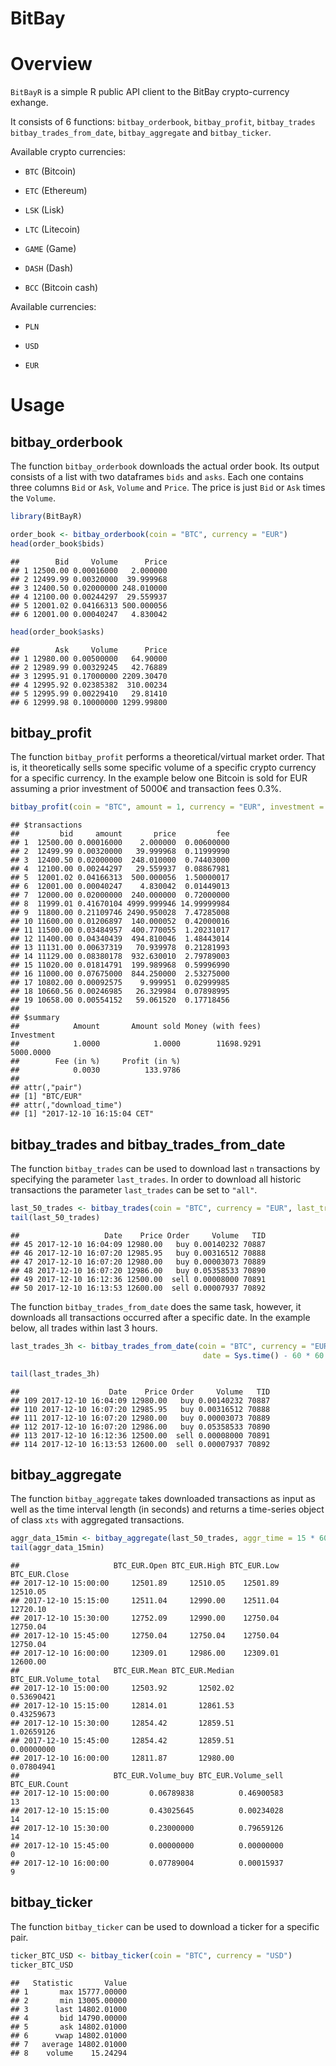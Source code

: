 BitBay
================

Overview
========

`BitBayR` is a simple R public API client to the BitBay crypto-currency exhange.

It consists of 6 functions: `bitbay_orderbook`, `bitbay_profit`, `bitbay_trades` `bitbay_trades_from_date`, `bitbay_aggregate` and `bitbay_ticker`.

Available crypto currencies:

-   `BTC` (Bitcoin)

-   `ETC` (Ethereum)

-   `LSK` (Lisk)

-   `LTC` (Litecoin)

-   `GAME` (Game)

-   `DASH` (Dash)

-   `BCC` (Bitcoin cash)

Available currencies:

-   `PLN`

-   `USD`

-   `EUR`

Usage
=====

bitbay\_orderbook
-----------------

The function `bitbay_orderbook` downloads the actual order book. Its output consists of a list with two dataframes `bids` and `asks`. Each one contains three columns `Bid` or `Ask`, `Volume` and `Price`. The price is just `Bid` or `Ask` times the `Volume`.

``` r
library(BitBayR)

order_book <- bitbay_orderbook(coin = "BTC", currency = "EUR")
head(order_book$bids)
```

    ##        Bid     Volume      Price
    ## 1 12500.00 0.00016000   2.000000
    ## 2 12499.99 0.00320000  39.999968
    ## 3 12400.50 0.02000000 248.010000
    ## 4 12100.00 0.00244297  29.559937
    ## 5 12001.02 0.04166313 500.000056
    ## 6 12001.00 0.00040247   4.830042

``` r
head(order_book$asks)
```

    ##        Ask     Volume      Price
    ## 1 12980.00 0.00500000   64.90000
    ## 2 12989.99 0.00329245   42.76889
    ## 3 12995.91 0.17000000 2209.30470
    ## 4 12995.92 0.02385382  310.00234
    ## 5 12995.99 0.00229410   29.81410
    ## 6 12999.98 0.10000000 1299.99800

bitbay\_profit
--------------

The function `bitbay_profit` performs a theoretical/virtual market order. That is, it theoretically sells some specific volume of a specific crypto currency for a specific currency. In the example below one Bitcoin is sold for EUR assuming a prior investment of 5000€ and transaction fees 0.3%.

``` r
bitbay_profit(coin = "BTC", amount = 1, currency = "EUR", investment = 5000, fee = 0.003)
```

    ## $transactions
    ##         bid     amount       price         fee
    ## 1  12500.00 0.00016000    2.000000  0.00600000
    ## 2  12499.99 0.00320000   39.999968  0.11999990
    ## 3  12400.50 0.02000000  248.010000  0.74403000
    ## 4  12100.00 0.00244297   29.559937  0.08867981
    ## 5  12001.02 0.04166313  500.000056  1.50000017
    ## 6  12001.00 0.00040247    4.830042  0.01449013
    ## 7  12000.00 0.02000000  240.000000  0.72000000
    ## 8  11999.01 0.41670104 4999.999946 14.99999984
    ## 9  11800.00 0.21109746 2490.950028  7.47285008
    ## 10 11600.00 0.01206897  140.000052  0.42000016
    ## 11 11500.00 0.03484957  400.770055  1.20231017
    ## 12 11400.00 0.04340439  494.810046  1.48443014
    ## 13 11131.00 0.00637319   70.939978  0.21281993
    ## 14 11129.00 0.08380178  932.630010  2.79789003
    ## 15 11020.00 0.01814791  199.989968  0.59996990
    ## 16 11000.00 0.07675000  844.250000  2.53275000
    ## 17 10802.00 0.00092575    9.999951  0.02999985
    ## 18 10660.56 0.00246985   26.329984  0.07898995
    ## 19 10658.00 0.00554152   59.061520  0.17718456
    ## 
    ## $summary
    ##            Amount       Amount sold Money (with fees)        Investment 
    ##            1.0000            1.0000        11698.9291         5000.0000 
    ##        Fee (in %)     Profit (in %) 
    ##            0.0030          133.9786 
    ## 
    ## attr(,"pair")
    ## [1] "BTC/EUR"
    ## attr(,"download_time")
    ## [1] "2017-12-10 16:15:04 CET"

bitbay\_trades and bitbay\_trades\_from\_date
---------------------------------------------

The function `bitbay_trades` can be used to download last `n` transactions by specifying the parameter `last_trades`. In order to download all historic transactions the parameter `last_trades` can be set to `"all"`.

``` r
last_50_trades <- bitbay_trades(coin = "BTC", currency = "EUR", last_trades = 50)
tail(last_50_trades)
```

    ##                   Date    Price Order     Volume   TID
    ## 45 2017-12-10 16:04:09 12980.00   buy 0.00140232 70887
    ## 46 2017-12-10 16:07:20 12985.95   buy 0.00316512 70888
    ## 47 2017-12-10 16:07:20 12980.00   buy 0.00003073 70889
    ## 48 2017-12-10 16:07:20 12986.00   buy 0.05358533 70890
    ## 49 2017-12-10 16:12:36 12500.00  sell 0.00008000 70891
    ## 50 2017-12-10 16:13:53 12600.00  sell 0.00007937 70892

The function `bitbay_trades_from_date` does the same task, however, it downloads all transactions occurred after a specific date. In the example below, all trades within last 3 hours.

``` r
last_trades_3h <- bitbay_trades_from_date(coin = "BTC", currency = "EUR", 
                                           date = Sys.time() - 60 * 60 * 3)
```

``` r
tail(last_trades_3h)
```

    ##                    Date    Price Order     Volume   TID
    ## 109 2017-12-10 16:04:09 12980.00   buy 0.00140232 70887
    ## 110 2017-12-10 16:07:20 12985.95   buy 0.00316512 70888
    ## 111 2017-12-10 16:07:20 12980.00   buy 0.00003073 70889
    ## 112 2017-12-10 16:07:20 12986.00   buy 0.05358533 70890
    ## 113 2017-12-10 16:12:36 12500.00  sell 0.00008000 70891
    ## 114 2017-12-10 16:13:53 12600.00  sell 0.00007937 70892

bitbay\_aggregate
-----------------

The function `bitbay_aggregate` takes downloaded transactions as input as well as the time interval length (in seconds) and returns a time-series object of class `xts` with aggregated transactions.

``` r
aggr_data_15min <- bitbay_aggregate(last_50_trades, aggr_time = 15 * 60)
tail(aggr_data_15min)
```

    ##                     BTC_EUR.Open BTC_EUR.High BTC_EUR.Low BTC_EUR.Close
    ## 2017-12-10 15:00:00     12501.89     12510.05    12501.89      12510.05
    ## 2017-12-10 15:15:00     12511.04     12990.00    12511.04      12720.10
    ## 2017-12-10 15:30:00     12752.09     12990.00    12750.04      12750.04
    ## 2017-12-10 15:45:00     12750.04     12750.04    12750.04      12750.04
    ## 2017-12-10 16:00:00     12309.01     12986.00    12309.01      12600.00
    ##                     BTC_EUR.Mean BTC_EUR.Median BTC_EUR.Volume_total
    ## 2017-12-10 15:00:00     12503.92       12502.02           0.53690421
    ## 2017-12-10 15:15:00     12814.01       12861.53           0.43259673
    ## 2017-12-10 15:30:00     12854.42       12859.51           1.02659126
    ## 2017-12-10 15:45:00     12854.42       12859.51           0.00000000
    ## 2017-12-10 16:00:00     12811.87       12980.00           0.07804941
    ##                     BTC_EUR.Volume_buy BTC_EUR.Volume_sell BTC_EUR.Count
    ## 2017-12-10 15:00:00         0.06789838          0.46900583            13
    ## 2017-12-10 15:15:00         0.43025645          0.00234028            14
    ## 2017-12-10 15:30:00         0.23000000          0.79659126            14
    ## 2017-12-10 15:45:00         0.00000000          0.00000000             0
    ## 2017-12-10 16:00:00         0.07789004          0.00015937             9

bitbay\_ticker
--------------

The function `bitbay_ticker` can be used to download a ticker for a specific pair.

``` r
ticker_BTC_USD <- bitbay_ticker(coin = "BTC", currency = "USD")
ticker_BTC_USD
```

    ##   Statistic       Value
    ## 1       max 15777.00000
    ## 2       min 13005.00000
    ## 3      last 14802.01000
    ## 4       bid 14790.00000
    ## 5       ask 14802.01000
    ## 6      vwap 14802.01000
    ## 7   average 14802.01000
    ## 8    volume    15.24294
